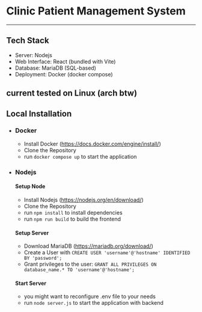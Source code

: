 # Clinic Patient Management System
---
## Tech Stack
- Server: Nodejs
- Web Interface: React (bundled with Vite)
- Database: MariaDB (SQL-based)
- Deployment: Docker (docker compose)

current tested on Linux (arch btw)
---
## Local Installation
  - ### Docker
    - Install Docker (https://docs.docker.com/engine/install/)
    - Clone the Repository
    - run `docker compose up` to start the application
  - ### Nodejs
    #### Setup Node
      - Install Nodejs (https://nodejs.org/en/download/)
      - Clone the Repository
      - run `npm install` to install dependencies
      - run `npm run build` to build the frontend
    #### Setup Server
      - Download MariaDB (https://mariadb.org/download/)
      - Create a User with `CREATE USER 'username'@'hostname' IDENTIFIED BY 'password';`
    - Grant privileges to the user: `GRANT ALL PRIVILEGES ON database_name.* TO 'username'@'hostname';`
    #### Start Server
      - you might want to reconfigure .env file to your needs
      - run `node server.js` to start the application with backend
